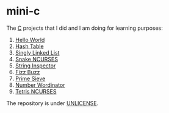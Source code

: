 # mini-c

The [C](https://www.c-language.org) projects that I did and I am doing for learning purposes:

1. [Hello World](./hello_world)
2. [Hash Table](./hash_table)
3. [Singly Linked List](./singly_linked_list)
4. [Snake NCURSES](./snake_ncurses)
5. [String Inspector](./string_inspector)
6. [Fizz Buzz](./fizzbuzz)
7. [Prime Sieve](./prime_sieve)
8. [Number Wordinator](./number_wordinator)
9. [Tetris NCURSES](./tetris_ncurses)

The repository is under [UNLICENSE](https://unlicense.org).

